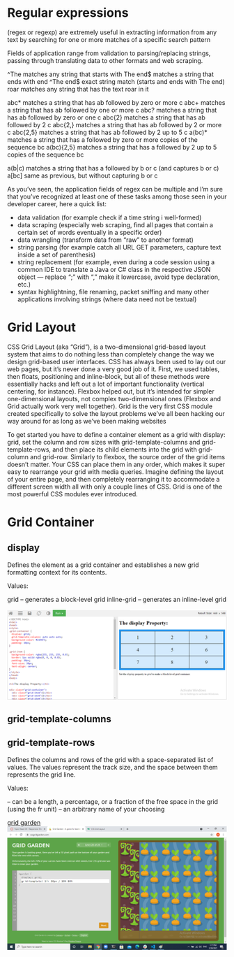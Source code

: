 # Regular expressions

(regex or regexp) are extremely useful in extracting information from any text by searching for one or more matches of a specific search pattern

Fields of application range from validation to parsing/replacing strings, passing through translating data to other formats and web scraping.

^The        matches any string that starts with The
end$        matches a string that ends with end
^The end$   exact string match (starts and ends with The end)
roar        matches any string that has the text roar in it

abc*        matches a string that has ab followed by zero or more c
abc+        matches a string that has ab followed by one or more c
abc?        matches a string that has ab followed by zero or one c
abc{2}      matches a string that has ab followed by 2 c
abc{2,}     matches a string that has ab followed by 2 or more c
abc{2,5}    matches a string that has ab followed by 2 up to 5 c
a(bc)*      matches a string that has a followed by zero or more copies of the sequence bc
a(bc){2,5}  matches a string that has a followed by 2 up to 5 copies of the sequence bc

a(b|c)     matches a string that has a followed by b or c (and captures b or c)
a[bc]      same as previous, but without capturing b or c

As you’ve seen, the application fields of regex can be multiple and I’m sure that you’ve recognized at least one of these tasks among those seen in your developer career, here a quick list:

- data validation (for example check if a time string i well-formed)
- data scraping (especially web scraping, find all pages that contain a certain set of words eventually in a specific order)
- data wrangling (transform data from “raw” to another format)
- string parsing (for example catch all URL GET parameters, capture text inside a set of parenthesis)
- string replacement (for example, even during a code session using a common IDE to translate a Java or C# class in the respective JSON object — replace “;” with “,” make it lowercase, avoid type declaration, etc.)
- syntax highlightning, file renaming, packet sniffing and many other applications involving strings (where data need not be textual)

# Grid Layout

CSS Grid Layout (aka “Grid”), is a two-dimensional grid-based layout system that aims to do nothing less than completely change the way we design grid-based user interfaces. CSS has always been used to lay out our web pages, but it’s never done a very good job of it. First, we used tables, then floats, positioning and inline-block, but all of these methods were essentially hacks and left out a lot of important functionality (vertical centering, for instance). Flexbox helped out, but it’s intended for simpler one-dimensional layouts, not complex two-dimensional ones (Flexbox and Grid actually work very well together). Grid is the very first CSS module created specifically to solve the layout problems we’ve all been hacking our way around for as long as we’ve been making websites

To get started you have to define a container element as a grid with display: grid, set the column and row sizes with grid-template-columns and grid-template-rows, and then place its child elements into the grid with grid-column and grid-row. Similarly to flexbox, the source order of the grid items doesn’t matter. Your CSS can place them in any order, which makes it super easy to rearrange your grid with media queries. Imagine defining the layout of your entire page, and then completely rearranging it to accommodate a different screen width all with only a couple lines of CSS. Grid is one of the most powerful CSS modules ever introduced.

# Grid Container

## display

Defines the element as a grid container and establishes a new grid formatting context for its contents.

Values:

grid – generates a block-level grid
inline-grid – generates an inline-level grid

![grid](images/Untitled11.png)

## grid-template-columns

## grid-template-rows

Defines the columns and rows of the grid with a space-separated list of values. The values represent the track size, and the space between them represents the grid line.

Values:

<track-size> – can be a length, a percentage, or a fraction of the free space in the grid (using the fr unit)
<line-name> – an arbitrary name of your choosing

[grid garden](https://cssgridgarden.com/)
![grid gard](images/gridd.png)
